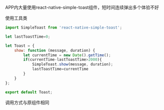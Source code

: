 APP内大量使用react-native-simple-toast组件，短时间连续弹出多个体验不好

使用工具类

```js
import SimpleToast from 'react-native-simple-toast';

let lastToastTime=0;

let Toast = {
    show: function (message, duration) {
        let currentTime = new Date().getTime();
        if(currentTime-lastToastTime>2000){
            SimpleToast.show(message, duration);
            lastToastTime=currentTime
        }
    }
};

export default Toast;
```

 调用方式与原组件相同

